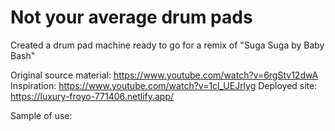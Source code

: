 # Not your average drum pads

Created a drum pad machine ready to go for a remix of "Suga Suga by Baby Bash"

Original source material: https://www.youtube.com/watch?v=6rgStv12dwA
Inspiration: https://www.youtube.com/watch?v=1cl_UEJrlyg
Deployed site: https://luxury-froyo-771406.netlify.app/

Sample of use: 

